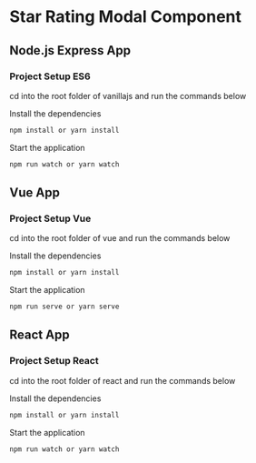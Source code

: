 # Star Rating Modal Component

## Node.js Express App

### Project Setup ES6

cd into the root folder of vanillajs and run the commands below

Install the dependencies

```bash
npm install or yarn install
```

Start the application

```bash
npm run watch or yarn watch
```

## Vue App

### Project Setup Vue

cd into the root folder of vue and run the commands below

Install the dependencies

```bash
npm install or yarn install
```

Start the application

```bash
npm run serve or yarn serve
```

## React App

### Project Setup React

cd into the root folder of react and run the commands below

Install the dependencies

```bash
npm install or yarn install
```

Start the application

```bash
npm run watch or yarn watch
```
